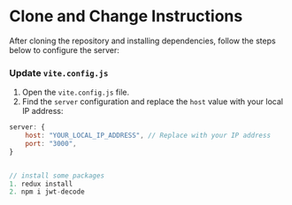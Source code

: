 # Clone and Change Instructions

After cloning the repository and installing dependencies, follow the steps below to configure the server:

### Update `vite.config.js`

1. Open the `vite.config.js` file.
2. Find the `server` configuration and replace the `host` value with your local IP address:

```js
server: {
    host: "YOUR_LOCAL_IP_ADDRESS", // Replace with your IP address
    port: "3000",
}


// install some packages
1. redux install
2. npm i jwt-decode